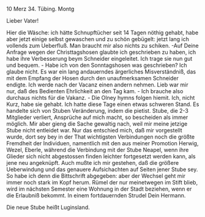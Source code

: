  10 Merz 34. Tübing. Montg

Lieber Vater!

Hier die Wäsche: ich hätte Schnupftücher seit 14 Tagen nöthig gehabt, habe aber jetzt einige selbst gewaschen und zu schön gebügelt: jetzt lang ich vollends zum Ueberfluß. Man braucht mir also nichts zu schiken. -Auf Deine Anfrage wegen der Christtagshosen glaubte ich geschrieben zu haben, ich habe ihre Verbesserung beym Schneider eingeleitet. Ich trage sie nun gut und bequem. - Habe ich von den Sonntagshosen was geschrieben? Ich glaube nicht. Es war ein lang andauerndes ärgerliches Misverständniß, das mit dem Empfang der Hosen durch den unaufmerksamen Schneider endigte. Ich werde nach der Vacanz einen andern nehmen. Lieb war mir nur, daß des Bedienten Ehrlichkeit an den Tag kam. - Ich brauche also durchaus nichts für die Vakanz. - Die Olney hymns folgen hiemit. Ich, nicht Kurz, habe sie gehabt. 
Ich hatte diese Tage einen etwas schweren Stand. Es handelte sich von Stuben Veränderung, indem die pietist. Stube, die 2-3 Mitglieder verliert, Ansprüche auf mich macht, so bescheiden als immer möglich. Mir aber gieng die Sache gewaltig nach, weil mir meine jetzige Stube nicht entleidet war. Nur das entschied mich, daß mir vorgestellt wurde, dort sey bey in der That wichtigsten Verbindungen noch die größte Fremdheit der Individuen, namentlich mit den aus meiner Promotion Herwig, Wezel, Eberle, während die Verbindung mit der Stube Neapel, wenn ihre Glieder sich nicht abgestossen finden leichter fortgesetzt werden kann, als jene neu angeknüpft. Auch mußte ich mir gestehen, daß die größere Ueberwindung und das genauere Aufsichachten auf Seiten jener Stube sey. So habe ich denn die Bittschrift abgegeben: aber der Wechsel geht mir immer noch stark im Kopf herum. Rümel der nur meinetwegen im Stift blieb, wird im nächsten Semester eine Wohnung in der Stadt beziehen, wenn er die Erlaubniß bekommt.
 In einem fortdauernden Strudel
 Dein
 Hermann.

Die neue Stube heißt Luginsland.

